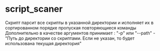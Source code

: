 # script_scaner
Скрипт парсит все скрипты в указанной директории и исполняет их в сортированном порядке пропуская повторяющиеся команды
Дополнительно в качестве аргументов принимает :
"-p" или "--path" - "Путь до директории со скриптами. Если не указан, то будет использована текущая директория"
